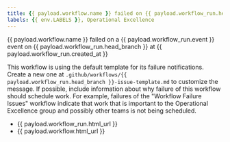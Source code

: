 ```yaml
---
title: {{ payload.workflow.name }} failed on {{ payload.workflow_run.head_branch }}
labels: {{ env.LABELS }}, Operational Excellence
---
```


<!-- Please don't remove env.LABELS from above. Doing so will result in tons of dupe issues. -->
<!-- See https://github.com/JasonEtco/create-an-issue for info about the interpolation supported. -->

{{ payload.workflow.name }} failed on a {{ payload.workflow_run.event }} event on {{ payload.workflow_run.head_branch }} at {{ payload.workflow_run.created_at }}

This workflow is using the default template for its failure notifications.
Create a new one at `.github/workflows/{{ payload.workflow_run.head_branch }}-issue-template.md` to customize the message.
If possible, include information about why failure of this workflow should schedule work.
For example, failures of the "Workflow Failure Issues" workflow indicate that work that is important to the Operational Excellence group and possibly other teams is not being scheduled.

-   {{ payload.workflow_run.html_url }}
-   {{ payload.workflow.html_url }}
